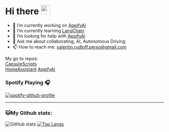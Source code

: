 # Hi there <img src="https://github.com/TheDudeThatCode/TheDudeThatCode/blob/master/Assets/Hi.gif" width="29px">

- 🔭 I’m currently working on [AppifyAi](https://github.com/Gamma-Software/AppifyAi)
- 🌱 I’m currently learning [LangChain](https://github.com/hwchase17/langchain)
- 🤔 I’m looking for help with [AppifyAi](https://github.com/Gamma-Software/AppifyAi)
- 💬 Ask me about collaborating, AI, Autonomous Driving
- 📫 How to reach me: [valentin.rudloff.perso@gmail.com](valentin.rudloff.perso@gmail.com)
<!--
- ⚡ Fun fact: ...
-->

My go to repos:\
[CapsuleScripts](https://github.com/Gamma-Software/CapsuleScripts)\
[HomeAssistant](https://github.com/Gamma-Software/HomeAssistantConfig)
[AppifyAi](https://github.com/Gamma-Software/AppifyAi)


### Spotify Playing 🎧

[![spotify-github-profile](https://spotify-github-profile.vercel.app/api/view?uid=7y5dy0och7lgzrlte82h7ubes&cover_image=true&theme=novatorem&bar_color=53b14f&bar_color_cover=false)](https://spotify-github-profile.vercel.app/api/view?uid=7y5dy0och7lgzrlte82h7ubes&redirect=true)

---
### 🐱My Github stats:
![GitHub stats](https://github-readme-stats.vercel.app/api?username=gamma-software&show_icons=true&title_color=ffc857&icon_color=8ac926&text_color=daf7dc&bg_color=151515&hide=["stars"])
[![Top Langs](https://github-readme-stats.vercel.app/api/top-langs/?username=gamma-software&text_color=daf7dc&bg_color=151515)](https://github.com/anuraghazra/github-readme-stats)

<!--
**Gamma-Software/gamma-software** is a ✨ _special_ ✨ repository because its `README.md` (this file) appears on your GitHub profile.

Here are some ideas to get you started:

- 🔭 I’m currently working on ...
- 🌱 I’m currently learning ...
- 👯 I’m looking to collaborate on ...
- 🤔 I’m looking for help with ...
- 💬 Ask me about ...
- 📫 How to reach me: ...
- 😄 Pronouns: ...
- ⚡ Fun fact: ...
-->
